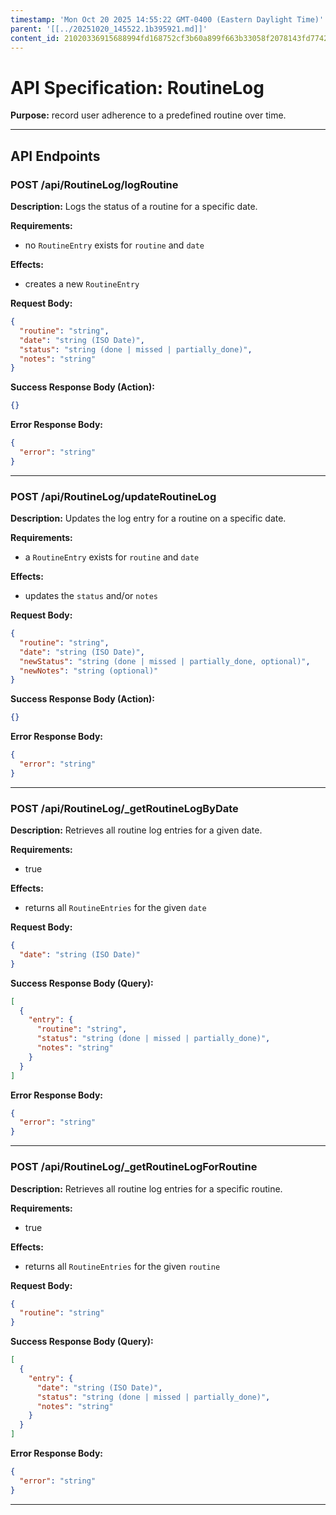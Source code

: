 ```yaml
---
timestamp: 'Mon Oct 20 2025 14:55:22 GMT-0400 (Eastern Daylight Time)'
parent: '[[../20251020_145522.1b395921.md]]'
content_id: 21020336915688994fd168752cf3b60a899f663b33058f2078143fd7742fc9db
---
```


# API Specification: RoutineLog

**Purpose:** record user adherence to a predefined routine over time.

***

## API Endpoints

### POST /api/RoutineLog/logRoutine

**Description:** Logs the status of a routine for a specific date.

**Requirements:**

* no `RoutineEntry` exists for `routine` and `date`

**Effects:**

* creates a new `RoutineEntry`

**Request Body:**

```json
{
  "routine": "string",
  "date": "string (ISO Date)",
  "status": "string (done | missed | partially_done)",
  "notes": "string"
}
```

**Success Response Body (Action):**

```json
{}
```

**Error Response Body:**

```json
{
  "error": "string"
}
```

***

### POST /api/RoutineLog/updateRoutineLog

**Description:** Updates the log entry for a routine on a specific date.

**Requirements:**

* a `RoutineEntry` exists for `routine` and `date`

**Effects:**

* updates the `status` and/or `notes`

**Request Body:**

```json
{
  "routine": "string",
  "date": "string (ISO Date)",
  "newStatus": "string (done | missed | partially_done, optional)",
  "newNotes": "string (optional)"
}
```

**Success Response Body (Action):**

```json
{}
```

**Error Response Body:**

```json
{
  "error": "string"
}
```

***

### POST /api/RoutineLog/\_getRoutineLogByDate

**Description:** Retrieves all routine log entries for a given date.

**Requirements:**

* true

**Effects:**

* returns all `RoutineEntries` for the given `date`

**Request Body:**

```json
{
  "date": "string (ISO Date)"
}
```

**Success Response Body (Query):**

```json
[
  {
    "entry": {
      "routine": "string",
      "status": "string (done | missed | partially_done)",
      "notes": "string"
    }
  }
]
```

**Error Response Body:**

```json
{
  "error": "string"
}
```

***

### POST /api/RoutineLog/\_getRoutineLogForRoutine

**Description:** Retrieves all routine log entries for a specific routine.

**Requirements:**

* true

**Effects:**

* returns all `RoutineEntries` for the given `routine`

**Request Body:**

```json
{
  "routine": "string"
}
```

**Success Response Body (Query):**

```json
[
  {
    "entry": {
      "date": "string (ISO Date)",
      "status": "string (done | missed | partially_done)",
      "notes": "string"
    }
  }
]
```

**Error Response Body:**

```json
{
  "error": "string"
}
```

***
